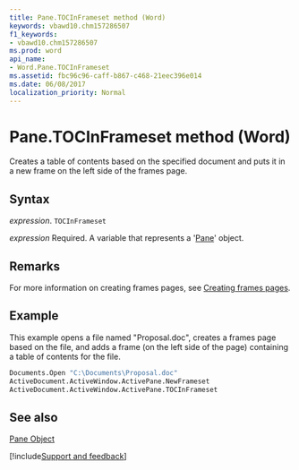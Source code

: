 ```yaml
---
title: Pane.TOCInFrameset method (Word)
keywords: vbawd10.chm157286507
f1_keywords:
- vbawd10.chm157286507
ms.prod: word
api_name:
- Word.Pane.TOCInFrameset
ms.assetid: fbc96c96-caff-b867-c468-21eec396e014
ms.date: 06/08/2017
localization_priority: Normal
---
```



# Pane.TOCInFrameset method (Word)

Creates a table of contents based on the specified document and puts it in a new frame on the left side of the frames page.


## Syntax

_expression_. `TOCInFrameset`

_expression_ Required. A variable that represents a '[Pane](Word.Pane.md)' object.


## Remarks

For more information on creating frames pages, see [Creating frames pages](../word/Concepts/Customizing-Word/creating-frames-pages.md).


## Example

This example opens a file named "Proposal.doc", creates a frames page based on the file, and adds a frame (on the left side of the page) containing a table of contents for the file.


```vb
Documents.Open "C:\Documents\Proposal.doc" 
ActiveDocument.ActiveWindow.ActivePane.NewFrameset 
ActiveDocument.ActiveWindow.ActivePane.TOCInFrameset
```


## See also


[Pane Object](Word.Pane.md)

[!include[Support and feedback](~/includes/feedback-boilerplate.md)]